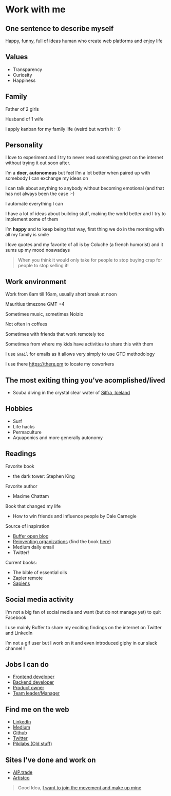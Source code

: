 # Work with me

## One sentence to describe myself

Happy, funny, full of ideas human who create web platforms and enjoy life

## Values

- Transparency
- Curiosity
- Happiness

## Family

Father of 2 girls

Husband of 1 wife

I apply kanban for my family life (weird but worth it :-))

## Personality

I love to experiment and I try to never read something great on the internet without trying it out soon after.

I’m a **doer**, **autonomous** but feel I’m a lot better when paired up with somebody I can exchange my ideas on

I can talk about anything to anybody without becoming emotional (and that has not always been the case :-)

I automate everything I can

I have a lot of ideas about building stuff, making the world better and I try to implement some of them

I’m **happy** and to keep being that way, first thing we do in the morning with all my family is smile

I love quotes and my favorite of all is by Coluche (a french humorist) and it sums up my mood noawadays

> When you think it would only take for people to stop buying crap for people to stop selling it!

## Work environment

Work from 8am till 16am, usually short break at noon

Mauritius timezone GMT +4

Sometimes music, sometimes Noizio

Not often in coffees

Sometimes with friends that work remotely too

Sometimes from where my kids have activities to share this with them

I use `Gmail` for emails as it allows very simply to use GTD methodology  

I use there https://there.pm to locate my coworkers

## The most exiting thing you've acomplished/lived

- Scuba diving in the crystal clear water of [Silfra, Iceland](https://www.google.mu/search?q=silfra+iceland&source=lnms&tbm=isch&sa=X&ved=0ahUKEwjAufTwg8XdAhUMxYUKHbkVA-4Q_AUIDigB&biw=1920&bih=1017)

## Hobbies

- Surf
- Life hacks
- Permaculture
- Aquaponics and more generally autonomy

## Readings

Favorite book
- the dark tower: Stephen King

Favorite author
- Maxime Chattam

Book that changed my life
- How to win friends and influence people by Dale Carnegie

Source of inspiration
- [Buffer open blog](https://open.buffer.com/)
- [Reinventing organizations](https://youtu.be/gcS04BI2sbk) (find the book [here](https://amzn.to/2Mh8Cjx))
- Medium daily email
- Twitter!

Current books:
- The bible of essential oils
- Zapier remote
- [Sapiens](https://fr.wikipedia.org/wiki/Sapiens_:_Une_br%C3%A8ve_histoire_de_l%27humanit%C3%A9)

## Social media activity

I'm not a big fan of social media and want (but do not manage yet) to quit Facebook

I use mainly Buffer to share my exciting findings on the internet on Twitter and LinkedIn

I’m not a gif user but I work on it and even introduced giphy in our slack channel !

## Jobs I can do

- [Frontend developer](./frontend-developer.md)
- [Backend developer](./backend-developer.md)
- [Product owner](./product-owner.md)
- [Team leader/Manager](./engineering-manager.md)

## Find me on the web
- [LinkedIn](https://fr.linkedin.com/in/martinratinaud)
- [Medium](https://medium.com/@martinratinaud)
- [Github](https://www.github.com/martinratinaud)
- [Twitter](https://www.twitter.com/martinratinaud)
- [Pikilabs (Old stuff)](http://www.pikilabs.com/fr/)

## Sites I've done and work on
- [AIP.trade](http://www.aiptrade.com)
- [Artistco](http://www.artistco.com)

> Good Idea, [I want to join the movement and make up mine](https://github.com/better-human/work-with-me-template)
